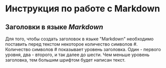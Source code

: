 # Инструкция по работе с Markdown

## Заголовки в языке *Markdown*
Для того, чтобы создать заголовок в языке "Markdown" необходимо поставить перед текстом некоторое количество символов #. Количество символов # показывает уровень заголовка. Один - первого уровня, два - второго, и так далее до шести. Чем меньше уровень заголовка, тем большим шрифтом будет написан текст.